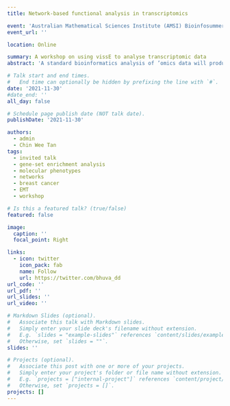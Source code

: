 ```yaml
---
title: Network-based functional analysis in transcriptomics

event: 'Australian Mathematical Sciences Institute (AMSI) Bioinfosummer 2021 (workshop)'
event_url: ''

location: Online

summary: A workshop on using vissE to analyse transcriptomic data
abstract: 'A standard bioinformatics analysis of ’omics data will produce a list of molecules following statistical analysis. In the context of transcriptomics, these molecules are genes or transcripts and the statistical approach used to identify them is mostly a differential expression analysis. Once genes have been identified as differentially expressed in an experiment, biologists are often interested in understanding their biological implications. This is done by understanding their functional role in the biological system being investigated. The role and function of many genes is known to some extent and this is an area of continued research. Knowledge on gene function is often encoded into knowledgebases such as the gene ontology and other pathway databases. Given these functional annotations, we are interested in identifying over-represented functions in our data. To do so, we use gene-set enrichment analysis, a group of methods designed to identify enriched functions represented by collections of genes known as gene-sets. These approaches often identify 100s-1000s of gene-sets/pathways that then need to be curated manually. To automate the process of condensing this knowledge, we developed vissE a tool to summarise, interpret, and visualise higher-order pathways/processes. It then provides a suite of modules to assess the functional roles in each higher-order pathway, thus providing biologists with a holistic view of the biological system they are investigating.'

# Talk start and end times.
#   End time can optionally be hidden by prefixing the line with `#`.
date: '2021-11-30'
#date_end: ''
all_day: false

# Schedule page publish date (NOT talk date).
publishDate: '2021-11-30'

authors:
  - admin
  - Chin Wee Tan
tags:
  - invited talk
  - gene-set enrichment analysis
  - molecular phenotypes
  - networks
  - breast cancer
  - EMT
  - workshop

# Is this a featured talk? (true/false)
featured: false

image:
  caption: ''
  focal_point: Right

links:
  - icon: twitter
    icon_pack: fab
    name: Follow
    url: https://twitter.com/bhuva_dd
url_code: ''
url_pdf: ''
url_slides: ''
url_video: ''

# Markdown Slides (optional).
#   Associate this talk with Markdown slides.
#   Simply enter your slide deck's filename without extension.
#   E.g. `slides = "example-slides"` references `content/slides/example-slides.md`.
#   Otherwise, set `slides = ""`.
slides: ''

# Projects (optional).
#   Associate this post with one or more of your projects.
#   Simply enter your project's folder or file name without extension.
#   E.g. `projects = ["internal-project"]` references `content/project/deep-learning/index.md`.
#   Otherwise, set `projects = []`.
projects: []
---
```


